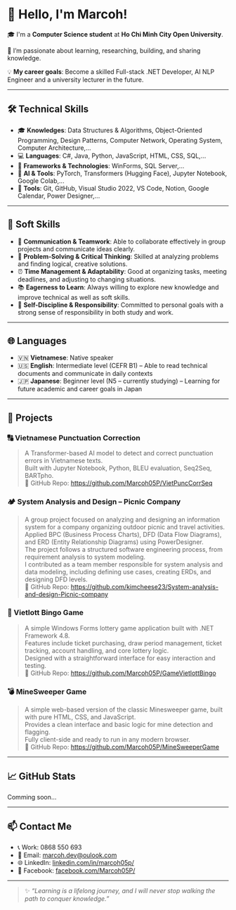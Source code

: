 # 👋 Hello, I'm Marcoh!

🎓 I'm a **Computer Science student** at **Ho Chi Minh City Open University**.

🌟 I’m passionate about learning, researching, building, and sharing knowledge.

💡 **My career goals**: Become a skilled Full-stack .NET Developer, AI NLP Engineer and a university lecturer in the future.  

---

## 🛠 Technical Skills

- 🎓 **Knowledges**: Data Structures & Algorithms, Object-Oriented Programming, Design Patterns, Computer Network, Operating System, Computer Architecture,...
- 💻 **Languages**: C#, Java, Python, JavaScript, HTML, CSS, SQL,...
- 🧰 **Frameworks & Technologies**: WinForms, SQL Server,...
- 🧠 **AI & Tools**: PyTorch, Transformers (Hugging Face), Jupyter Notebook, Google Colab,...
- 🔧 **Tools**: Git, GitHub, Visual Studio 2022, VS Code, Notion, Google Calendar, Power Designer,...

---

## 💬 Soft Skills

- 🤝 **Communication & Teamwork**: Able to collaborate effectively in group projects and communicate ideas clearly.
- 🧠 **Problem-Solving & Critical Thinking**: Skilled at analyzing problems and finding logical, creative solutions.
- ⏰ **Time Management & Adaptability**: Good at organizing tasks, meeting deadlines, and adjusting to changing situations.
- 📚 **Eagerness to Learn**: Always willing to explore new knowledge and improve technical as well as soft skills.
- 🎯 **Self-Discipline & Responsibility**: Committed to personal goals with a strong sense of responsibility in both study and work.

---

## 🌐 Languages
- 🇻🇳 **Vietnamese**: Native speaker
- 🇺🇸 **English**: Intermediate level (CEFR B1) – Able to read technical documents and communicate in daily contexts
- 🇯🇵 **Japanese**: Beginner level (N5 – currently studying) – Learning for future academic and career goals in Japan

---

## 🚀 Projects

### 🔠 Vietnamese Punctuation Correction
> A Transformer-based AI model to detect and correct punctuation errors in Vietnamese texts.  
Built with Jupyter Notebook, Python, BLEU evaluation, Seq2Seq, BARTpho.  
🔗 GitHub Repo: https://github.com/Marcoh05P/VietPuncCorrSeq

### 🏕️ System Analysis and Design – Picnic Company
> A group project focused on analyzing and designing an information system for a company organizing outdoor picnic and travel activities.  
Applied BPC (Business Process Charts), DFD (Data Flow Diagrams), and ERD (Entity Relationship Diagrams) using PowerDesigner.  
The project follows a structured software engineering process, from requirement analysis to system modeling.  
I contributed as a team member responsible for system analysis and data modeling, including defining use cases, creating ERDs, and designing DFD levels.  
🔗 GitHub Repo: https://github.com/kimcheese23/System-analysis-and-design-Picnic-company

### 🎰 Vietlott Bingo Game
> A simple Windows Forms lottery game application built with .NET Framework 4.8.  
Features include ticket purchasing, draw period management, ticket tracking, account handling, and core lottery logic.  
Designed with a straightforward interface for easy interaction and testing.  
> 🔗 GitHub Repo: https://github.com/Marcoh05P/GameVietlottBingo

### 💣 MineSweeper Game
> A simple web-based version of the classic Minesweeper game, built with pure HTML, CSS, and JavaScript.  
Provides a clean interface and basic logic for mine detection and flagging.  
Fully client-side and ready to run in any modern browser.  
🔗 GitHub Repo: https://github.com/Marcoh05P/MineSweeperGame

---

## 📈 GitHub Stats

Comming soon...

---

## 📫 Contact Me

- 📞 Work: 0868 550 693
- 📧 Email: marcoh.dev@oulook.com  
- 🌐 LinkedIn: [linkedin.com/in/marcoh05p/](https://www.linkedin.com/in/marcoh05p/)
- 💼 Facebook: [facebook.com/Marcoh05P/]((https://www.facebook.com/Marcoh05P/))

---

> ✨ *“Learning is a lifelong journey, and I will never stop walking the path to conquer knowledge.”*
